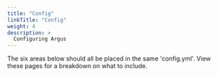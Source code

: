 ```yaml
---
title: "Config"
linkTitle: "Config"
weight: 4
description: >
  Configuring Argus
---
```


The six areas below should all be placed in the same 'config.yml'. View these pages for a breakdown on what to include.
